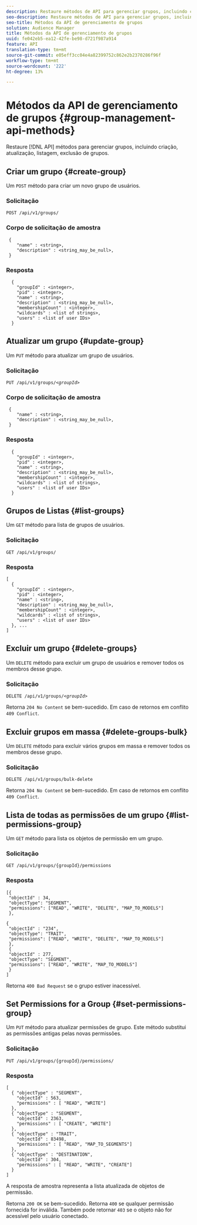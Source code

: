 ```yaml
---
description: Restaure métodos de API para gerenciar grupos, incluindo criação, atualização, listagem, exclusão de grupos.
seo-description: Restaure métodos de API para gerenciar grupos, incluindo criação, atualização, listagem, exclusão de grupos.
seo-title: Métodos da API de gerenciamento de grupos
solution: Audience Manager
title: Métodos da API de gerenciamento de grupos
uuid: fe042eb5-ea12-42fe-be98-d721f987a914
feature: API
translation-type: tm+mt
source-git-commit: e05eff3cc04e4a82399752c862e2b2370286f96f
workflow-type: tm+mt
source-wordcount: '222'
ht-degree: 13%

---
```



# Métodos da API de gerenciamento de grupos {#group-management-api-methods}

Restaure [!DNL API] métodos para gerenciar grupos, incluindo criação, atualização, listagem, exclusão de grupos.

<!-- c_rest_api_user_man_group.xml -->

## Criar um grupo {#create-group}

Um `POST` método para criar um novo grupo de usuários.

<!-- r_rest_api_group_create.xml -->

### Solicitação

`POST /api/v1/groups/`

### Corpo de solicitação de amostra

```
 {
    "name" : <string>,
    "description" : <string_may_be_null>,
 }
```

### Resposta

```
  {
    "groupId" : <integer>,
    "pid" : <integer>,
    "name" : <string>,
    "description" : <string_may_be_null>,
    "membershipCount" : <integer>,
    "wildcards" : <list of strings>,
    "users" : <list of user IDs>
  }
```

## Atualizar um grupo {#update-group}

Um `PUT` método para atualizar um grupo de usuários.

<!--
r_rest_api_group_update.xml
-->

### Solicitação

`PUT /api/v1/groups/`*`<groupId>`*

### Corpo de solicitação de amostra

```
 {
    "name" : <string>,
    "description" : <string_may_be_null>,
 }
```

### Resposta

```
  {
    "groupId" : <integer>,
    "pid" : <integer>,
    "name" : <string>,
    "description" : <string_may_be_null>,
    "membershipCount" : <integer>,
    "wildcards" : <list of strings>,
    "users" : <list of user IDs>
  }
```

## Grupos de Listas {#list-groups}

Um `GET` método para lista de grupos de usuários.

<!--
r_rest_api_group_list.xml
-->

### Solicitação

`GET /api/v1/groups/`

### Resposta

```
[
  { 
    "groupId" : <integer>,
    "pid" : <integer>,
    "name" : <string>,
    "description" : <string_may_be_null>,
    "membershipCount" : <integer>,
    "wildcards" : <list of strings>,
    "users" : <list of user IDs>
  }, ...
]
```

## Excluir um grupo {#delete-groups}

Um `DELETE` método para excluir um grupo de usuários e remover todos os membros desse grupo.

<!-- r_rest_api_group_delete.xml -->

### Solicitação

`DELETE /api/v1/groups/`*`<groupId>`*

Retorna `204 No Content` se bem-sucedido. Em caso de retornos em conflito `409 Conflict`.

## Excluir grupos em massa {#delete-groups-bulk}

Um `DELETE` método para excluir vários grupos em massa e remover todos os membros desse grupo.

<!-- r_rest_api_group_delete_bulk.xml -->

### Solicitação

`DELETE /api/v1/groups/bulk-delete`

Retorna `204 No Content` se bem-sucedido. Em caso de retornos em conflito `409 Conflict`.

## Lista de todas as permissões de um grupo {#list-permissions-group}

Um `GET` método para lista os objetos de permissão em um grupo.

<!-- r_rest_api_perm_list_group.xml -->

### Solicitação

`GET /api/v1/groups/{groupId}/permissions`

### Resposta

```
[{
 "objectId" : 34,
 "objectType": "SEGMENT",
 "permissions": ["READ", "WRITE", "DELETE", "MAP_TO_MODELS"]
 },

{
 "objectId" : "234",
 "objectType": "TRAIT",
 "permissions": ["READ", "WRITE", "DELETE", "MAP_TO_MODELS"]
 },
 {
 "objectId" : 277,
 "objectType": "SEGMENT",
 "permissions": ["READ", "WRITE", "MAP_TO_MODELS"]
 }
]
```

Retorna `400 Bad Request` se o grupo estiver inacessível.

## Set Permissions for a Group {#set-permissions-group}

Um `PUT` método para atualizar permissões de grupo. Este método substitui as permissões antigas pelas novas permissões.

<!-- r_rest_api_perm_set.xml -->

### Solicitação

`PUT /api/v1/groups/{groupId}/permissions/`

### Resposta

```
[ 
  { "objectType" : "SEGMENT",
    "objectId" : 563,
    "permissions" : [ "READ", "WRITE"]
  },
  { "objectType" : "SEGMENT",
    "objectId" : 2363,
    "permissions" : [ "CREATE", "WRITE"]
  },
  { "objectType" : "TRAIT",
    "objectId" : 83498,
    "permissions" : [ "READ", "MAP_TO_SEGMENTS"]
  },
  { "objectType" : "DESTINATION",
    "objectId" : 304,
    "permissions" : [ "READ", "WRITE", "CREATE"]
  }
]
```

A resposta de amostra representa a lista atualizada de objetos de permissão.

Retorna `200 OK` se bem-sucedido. Retorna `400` se qualquer permissão fornecida for inválida. Também pode retornar `403` se o objeto não for acessível pelo usuário conectado.